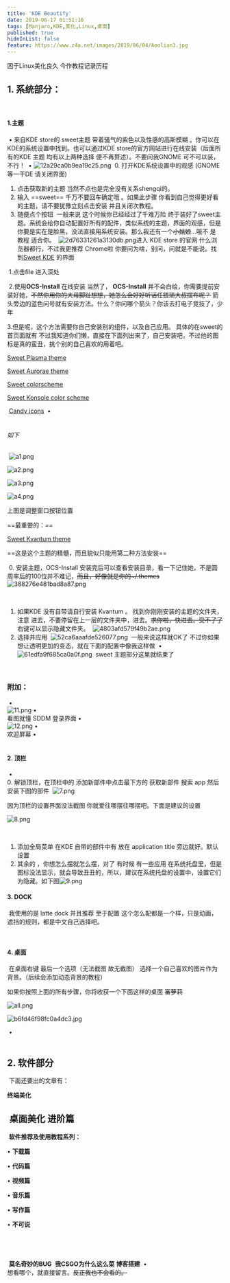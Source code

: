 ```yaml
---
title: 'KDE Beautify'
date: 2019-06-17 01:51:16
tags: [Manjaro,KDE,美化,Linux,桌面]
published: true
hideInList: false
feature: https://www.z4a.net/images/2019/06/04/Aeolian3.jpg
---
```

困于Linux美化良久
今作教程记录历程

<!-- more -->


## 1. 系统部分：
​
#### 1.主题
​
•   来自KDE store的 sweet主题 带着骚气的紫色以及性感的高斯模糊 。你可以在KDE的系统设置中找到。也可以通过KDE store的官方网站进行在线安装（后面所有的KDE 主题 均有以上两种选择 便不再赘述）。不要问我GNOME 可不可以装，不行！
​
•   ![12a29ca0b9ea19c25.png](https://www.z4a.net/images/2019/06/05/12a29ca0b9ea19c25.png)
​
0.  打开KDE系统设置中的观感 (GNOME 等一干DE 请关闭界面)
​
1.  点击获取新的主题 当然不点也是完全没有关系shengqi的。
​
2.  输入 ==sweet== 千万不要回车确定哦 。如果此步骤 你看到自己觉得更好看的主题，请不要犹豫立刻点击安装 并且关闭次教程。
​
3.  随便点个按钮
​
    一般来说 这个时候你已经经过了千难万险 终于装好了sweet主题。系统会给你自动配置好所有的配件，类似系统的主题，界面的观感，但是你要是实在是脸黑，没法直接用系统安装。那么我还有一个~~小姑娘~~…哦不 是 教程 适合你。
​
    ![2d76331261a3130db.png](https://www.z4a.net/images/2019/06/05/2d76331261a3130db.png)进入 KDE store 的官网 什么浏览器都行，不过我更推荐 Chrome啦 你要问为啥，别问，问就是不能说。找到[Sweet KDE](https://github.com/EliverLara/Sweet) 的界面
​
    
​
    1.点击file 进入深处
​
    
​
2.使用**OCS-Install**  在线安装 当然了， **OCS-Install**  并不会白给，你需要提前安装好她，~~不然你用你的大母脚趾想想，她怎么会好好听话任猥琐大叔摆布呢？~~  箭头旁边的蓝色问号就有安装方法。什么？你问哪个箭头？你该去打电子竞技了，少年
    
3.但是呢，这个方法需要你自己安装别的组件，以及自己应用。 具体的在sweet的首页面就有 不过我知道你们懒，直接在下面列出来了，自己安装吧，不过他的图标是真的蛮丑，挑个别的自己喜欢的用着吧。
    
[Sweet Plasma theme](https://store.kde.org/p/1294174/)
    
[Sweet Aurorae theme](https://store.kde.org/p/1286856/)
    
[Sweet colorscheme](https://store.kde.org/p/1294011/)
    
[Sweet Konsole color scheme](https://store.kde.org/p/1297008/)
    
​
[Candy icons](https://www.pling.com/p/1305251/)
​
•    
​
###### 如下
​
![a1.png](https://www.z4a.net/images/2019/06/05/a1.png)
    
![a2.png](https://www.z4a.net/images/2019/06/05/a2.png)
    
![a3.png](https://www.z4a.net/images/2019/06/05/a3.png)
    
![a4.png](https://www.z4a.net/images/2019/06/05/a4.png)
    
上图是调整窗口按钮位置
    
==最重要的：==
    
[Sweet Kvantum theme](https://store.kde.org/p/1294013/)
    
==这是这个主题的精髓，而且貌似只能用第二种方法安装==
    
​
0.  安装主题，OCS-Install 安装完后可以查看安装目录，看一下记住她，不是圆周率后的100位并不难记，~~而且，好像就是你的~/.themes~~ 
​
![388276e481bad8a87.png](https://www.z4a.net/images/2019/06/05/388276e481bad8a87.png)
    
​
1.  如果KDE 没有自带请自行安装 Kvantum 。 找到你刚刚安装的主题的文件夹，注意 进去，不要停留在上一层的文件夹中，进去。~~求你啦，快进去。受不了了~~  右键可以显示隐藏文件夹。
​
    ![4803afd579f49b2ae.png](https://www.z4a.net/images/2019/06/05/4803afd579f49b2ae.png)
​
2.  选择并应用
​
    ![52ca6aaafde526077.png](https://www.z4a.net/images/2019/06/05/52ca6aaafde526077.png)
​
    一般来说这样就OK了 不过你如果想让透明更加的变态，就在下面的配置中像我这样做
​
    • ![61edfa9f685ca0a0f.png](https://www.z4a.net/images/2019/06/05/61edfa9f685ca0a0f.png)
​
sweet 主题部分这里就结束了
    
​
### 附加：
​
•    
![11.png](https://www.z4a.net/images/2019/06/05/11.png)
•    
看图就懂 SDDM 登录界面
•    
![12.png](https://www.z4a.net/images/2019/06/05/12.png)
•    
欢迎屏幕
•    
​
#### 2. 顶栏
​
•    
​
0.  解锁顶栏，在顶栏中的 添加新部件中点击最下方的 获取新部件 搜索 app 然后安装下图的部件
​
![7.png](https://www.z4a.net/images/2019/06/05/7.png)
    
因为顶栏的设置界面没法截图 你就爱往哪摆往哪摆吧。下面是建议的设置
    
![8.png](https://www.z4a.net/images/2019/06/05/8.png)
    
​
1.  添加全局菜单 在KDE 自带的部件中有 放在 application title 旁边就好。默认设置
​
2.  其余的 ，你想怎么摆就怎么摆，对了 有时候 有一些应用 在系统托盘里，但是图标没法显示，就会导致丑丑的，所以，建议在系统托盘的设置中，设置它们为隐藏。如下图
​
    ![9.png](https://www.z4a.net/images/2019/06/05/9.png)
​
#### 3. DOCK 
​
我使用的是 latte dock 并且推荐 至于配置 这个怎么配都是一个样，只是动画，遮挡的规则，都是中文自己选择吧。
    
​
#### 4. 桌面
​
在桌面右键 最后一个选项（无法截图 故无截图） 选择一个自己喜欢的图片作为背景。（后续会添加动态背景的教程）
    
如果你按照上面的所有步骤，你将收获一个下面这样的桌面 ~~富萝莉~~ 
    
![all.png](https://www.z4a.net/images/2019/06/05/all.png)
    
![b6fd46f98fc0a4dc3.jpg](https://www.z4a.net/images/2019/06/05/b6fd46f98fc0a4dc3.jpg) 
    
​
•    
​
## 2. 软件部分
​
下面还要出的文章有：
    
**终端美化**
    
​
**桌面美化 进阶篇**
​
------
​
**软件推荐及使用教程系列：**
    
• **下载篇**
    
• **代码篇**
    
• **视频篇**
    
• **音乐篇**
    
• **写作篇**
    
• **不可说**
    
​
------
​
**莫名奇妙的BUG**
​
**我CSGO为什么这么菜**
​
**博客搭建**
​
•    
​
想看哪个，就直接留言。~~反正我也不会看的。~~